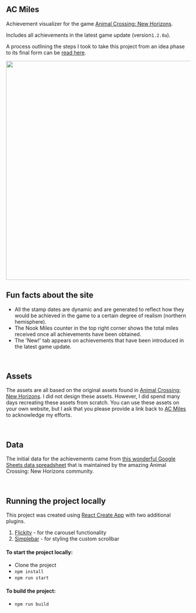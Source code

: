 ## AC Miles

Achievement visualizer for the game [Animal Crossing: New Horizons](https://www.animal-crossing.com/new-horizons).

Includes all achievements in the latest game update (version`1.2.0a`).

A process outlining the steps I took to take this project from an idea phase to its final form can be [read here](https://codepen.io/MarioD/post/animal-crossing-the-web).

<img src="https://acmiles.com/site-thumb-1200x600.jpg" width="600">

<br>

## Fun facts about the site

- All the stamp dates are dynamic and are generated to reflect how they would be achieved in the game to a certain degree of realism (northern hemisphere).
- The Nook Miles counter in the top right corner shows the total miles received once all achievements have been obtained.
- The 'New!' tab appears on achievements that have been introduced in the latest game update.

<br>

## Assets

The assets are all based on the original assets found in [Animal Crossing: New Horizons](https://www.animal-crossing.com/new-horizons/). I did not design these assets. However, I did spend many days recreating these assets from scratch. You can use these assets on your own website, but I ask that you please provide a link back to [AC Miles](https://acmiles.com) to acknowledge my efforts.

<br>

## Data

The initial data for the achievements came from [this wonderful Google Sheets data spreadsheet](https://docs.google.com/spreadsheets/d/13d_LAJPlxMa_DubPTuirkIV4DERBMXbrWQsmSh8ReK4) that is maintained by the amazing Animal Crossing: New Horizons community.

<br>

## Running the project locally

This project was created using [React Create App](https://reactjs.org/docs/create-a-new-react-app.html#create-react-app) with two additional plugins.

1. [Flickity](https://flickity.metafizzy.co/) - for the carousel functionality
2. [Simplebar](https://github.com/Grsmto/simplebar) - for styling the custom scrollbar

#### To start the project locally:

- Clone the project
- `npm install`
- `npm run start`

#### To build the project:

- `npm run build`
